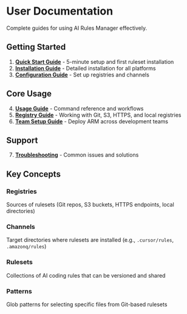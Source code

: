 # User Documentation

Complete guides for using AI Rules Manager effectively.

## Getting Started
1. **[Quick Start Guide](quick-start.md)** - 5-minute setup and first ruleset installation
2. **[Installation Guide](installation.md)** - Detailed installation for all platforms
3. **[Configuration Guide](configuration.md)** - Set up registries and channels

## Core Usage
4. **[Usage Guide](usage.md)** - Command reference and workflows
5. **[Registry Guide](registries.md)** - Working with Git, S3, HTTPS, and local registries
6. **[Team Setup Guide](team-setup.md)** - Deploy ARM across development teams

## Support
7. **[Troubleshooting](troubleshooting.md)** - Common issues and solutions

## Key Concepts

### Registries
Sources of rulesets (Git repos, S3 buckets, HTTPS endpoints, local directories)

### Channels
Target directories where rulesets are installed (e.g., `.cursor/rules`, `.amazonq/rules`)

### Rulesets
Collections of AI coding rules that can be versioned and shared

### Patterns
Glob patterns for selecting specific files from Git-based rulesets
